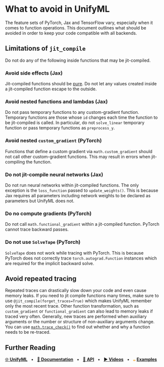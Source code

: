 # What to avoid in UnifyML

The feature sets of PyTorch, Jax and TensorFlow vary, especially when it comes to function operations.
This document outlines what should be avoided in order to keep your code compatible with all backends.


## Limitations of `jit_compile`

Do not do any of the following inside functions that may be jit-compiled.

### Avoid side effects (Jax)
Jit-compiled functions should be [pure](https://jax.readthedocs.io/en/latest/notebooks/Common_Gotchas_in_JAX.html#pure-functions).
Do not let any values created inside a jit-compiled function escape to the outside.


### Avoid nested functions and lambdas (Jax)
Do not pass temporary functions to any custom-gradient function.
Temporary functions are those whose `id` changes each time the function to be jit-compiled is called.
In particular, do not `solve_linear` temporary function or pass temporary functions as `preprocess_y`.


### Avoid nested `custom_gradient` (PyTorch)
Functions that define a custom gradient via `math.custom_gradient` should not call other custom-gradient functions.
This may result in errors when jit-compiling the function.


### Do not jit-compile neural networks (Jax)
Do not run neural networks within jit-compiled functions.
The only exception is the `loss_function` passed to `update_weights()`.
This is because Jax requires all parameters including network weights to be declared as parameters but UnifyML does not.


### Do no compute gradients (PyTorch)
Do not call `math.functional_gradient` within a jit-compiled function.
PyTorch cannot trace backward passes.


### Do not use `SolveTape` (PyTorch)
`SolveTape` does not work while tracing with PyTorch.
This is because PyTorch does not correctly trace `torch.autograd.Function` instances which are required for the implicit backward solve.


## Avoid repeated tracing

Repeated traces can drastically slow down your code and even cause memory leaks.
If you need to jit compile functions many times, make sure to use `@jit_compile(forget_traces=True)` which makes UnifyML remember only the most recent trace.
Other function transformation, such as `custom_gradient` or `functional_gradient` can also lead to memory leaks if traced very often.
Generally, new traces are performed when auxiliary arguments or the number or structure of non-auxiliary arguments change.
You can use [`math.trace_check()`](https://holl-.github.io/UnifyML/unifyml/math#unifyml.math.trace_check) to find out whether and why a function needs to be re-traced.


## Further Reading

[🌐 **UnifyML**](https://github.com/holl-/UnifyML)
&nbsp; • &nbsp; [📖 **Documentation**](https://holl-.github.io/UnifyML/)
&nbsp; • &nbsp; [🔗 **API**](https://holl-.github.io/UnifyML/unifyml)
&nbsp; • &nbsp; [**▶ Videos**]()
&nbsp; • &nbsp; [<img src="images/colab_logo_small.png" height=4>](https://colab.research.google.com/github/holl-/UnifyML/blob/main/docs/Examples.ipynb) [**Examples**](https://holl-.github.io/UnifyML/Examples.html)